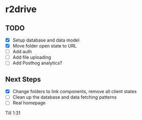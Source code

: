 # r2drive

## TODO

- [x] Setup database and data model
- [x] Move folder open state to URL
- [ ] Add auth
- [ ] Add file uploading
- [ ] Add Posthog analytics?

## Next Steps

- [x] Change folders to link components, remove all client states
- [ ] Clean up the database and data fetching patterns
- [ ] Real homepage

Till 1:31